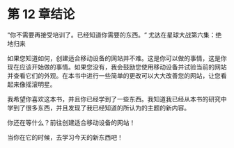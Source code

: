 # 第 12 章结论

“你不需要再接受培训了。已经知道你需要的东西。“
尤达在星球大战第六集：绝地归来

如果您知道如何，创建适合移动设备的网站并不难。这是你可以做的事情，这是你现在应该开始做的事情。如果您没有，我会鼓励您使用移动设备并试验当前的网站并查看它们的外观。在本书中进行一些简单的更改可以大大改善您的网站，让您看起来像摇滚明星。

我希望你喜欢这本书，并且你已经学到了一些东西。我知道我已经从本书的研究中学到了很多东西，并且发现了我已经知道的所认为的主题的新内容。

你还在等什么？前往创建适合移动设备的网站！

当你在它的时候，去学习今天的新东西吧！